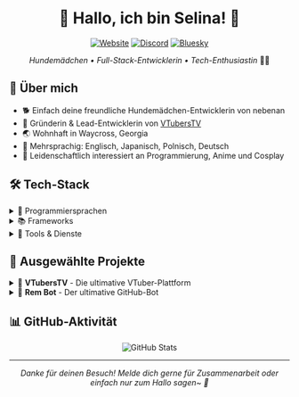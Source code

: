 <h1 align="center">🐾 Hallo, ich bin Selina! 🌸</h1>

<div align="center">

[![Website](https://img.shields.io/badge/Website-choco.rip-ff69b4?style=for-the-badge)](https://choco.rip)
[![Discord](https://img.shields.io/badge/Discord-Verbinden-7289DA?style=for-the-badge)](https://discord.com/users/1248626823638552701)
[![Bluesky](https://img.shields.io/badge/Bluesky-Folgen-1DA1F2?style=for-the-badge)](https://bsky.app/profile/choco.vtubers.team)

*Hundemädchen • Full-Stack-Entwicklerin • Tech-Enthusiastin* 🏳️‍⚧️

</div>

## 🌟 Über mich

- 🐕 Einfach deine freundliche Hundemädchen-Entwicklerin von nebenan
- 🚀 Gründerin & Lead-Entwicklerin von [VTubersTV](https://vtubers.tv)
- 🌏 Wohnhaft in Waycross, Georgia
- 🎌 Mehrsprachig: Englisch, Japanisch, Polnisch, Deutsch
- 💝 Leidenschaftlich interessiert an Programmierung, Anime und Cosplay

## 🛠️ Tech-Stack

<details>
<summary>🔧 Programmiersprachen</summary>
<br>
<img src=".github/assets/images/programming/typescript.svg" width="48" alt="TypeScript">
<img src=".github/assets/images/programming/javascript.svg" width="48" alt="JavaScript">
<img src=".github/assets/images/programming/python.svg" width="48" alt="Python">
<img src=".github/assets/images/programming/rust.svg" width="48" alt="Rust">
<img src=".github/assets/images/programming/c.svg" width="48" alt="C">
<img src=".github/assets/images/programming/csharp.svg" width="48" alt="C#">
<img src=".github/assets/images/programming/html5.svg" width="48" alt="HTML5">
<img src=".github/assets/images/programming/markdown.svg" width="48" alt="Markdown">
<img src=".github/assets/images/programming/bash.svg" width="48" alt="Bash">
</details>

<details>
<summary>📚 Frameworks</summary>
<br>
<img src=".github/assets/images/frameworks/nuxtjs.svg" width="48" alt="Nuxt.js">
<img src=".github/assets/images/frameworks/astro.svg" width="48" alt="Astro">
<img src=".github/assets/images/frameworks/tailwindcss.svg" width="48" alt="TailwindCSS">
<img src=".github/assets/images/frameworks/bootstrap.svg" width="48" alt="Bootstrap">
<img src=".github/assets/images/frameworks/discordjs.svg" width="48" alt="Discord.js">
</details>

<details>
<summary>🔨 Tools & Dienste</summary>
<br>
<img src=".github/assets/images/editors/neovim.svg" width="48" alt="Neovim">
<img src=".github/assets/images/editors/vim.svg" width="48" alt="Vim">
<img src=".github/assets/images/editors/vscode.svg" width="48" alt="VSCode">
<img src=".github/assets/images/services/azure.svg" width="48" alt="Azure">
<img src=".github/assets/images/services/cloudflare.svg" width="48" alt="Cloudflare">
<img src=".github/assets/images/services/googlecloud.svg" width="48" alt="Google Cloud">
<img src=".github/assets/images/services/git.svg" width="48" alt="Git">
</details>

## 🌸 Ausgewählte Projekte

<details>
<summary>🎥 <b>VTubersTV</b> - Die ultimative VTuber-Plattform</summary>
<br>
Eine umfassende Plattform für VTuber-Inhalte und Community-Engagement.
<br>
Bleib gespannt auf den bevorstehenden Launch! ✨
</details>

<details>
<summary>🤖 <b>Rem Bot</b> - Der ultimative GitHub-Bot</summary>
<br>
Ein leistungsstarker GitHub-Bot zur Verbesserung deiner Repository-Verwaltung und Zusammenarbeit.
<br>

[Rem Bot](https://github.com/chocoOnEstrogen/rem-bot)

</details>

## 📊 GitHub-Aktivität

<div align="center">
  <img src="https://github-readme-stats.vercel.app/api?username=chocoOnEstrogen&show_icons=true&theme=dracula" alt="GitHub Stats" />
</div>

<div align="center">

---

<i>Danke für deinen Besuch! Melde dich gerne für Zusammenarbeit oder einfach nur zum Hallo sagen~ 🐾</i>

</div> 